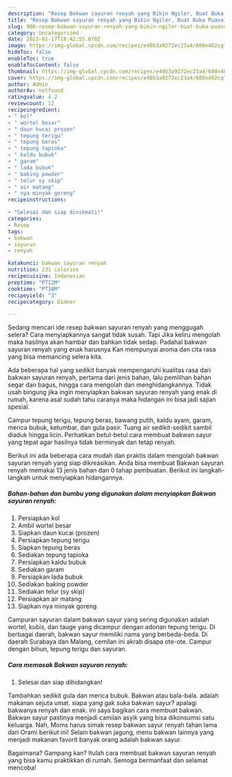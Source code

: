 ```yaml
---
description: "Resep Bakwan sayuran renyah yang Bikin Ngiler, Buat Buka Puasa}"
title: "Resep Bakwan sayuran renyah yang Bikin Ngiler, Buat Buka Puasa}"
slug: 986-resep-bakwan-sayuran-renyah-yang-bikin-ngiler-buat-buka-puasa
category: Uncategorized
date: 2023-01-17T18:42:55.070Z
image: https://img-global.cpcdn.com/recipes/e40b3a9272ec23a4/680x482cq70/bakwan-sayuran-renyah-foto-resep-utama.jpg
hideToc: false
enableToc: true
enableTocContent: false
thumbnail: https://img-global.cpcdn.com/recipes/e40b3a9272ec23a4/680x482cq70/bakwan-sayuran-renyah-foto-resep-utama.jpg
cover: https://img-global.cpcdn.com/recipes/e40b3a9272ec23a4/680x482cq70/bakwan-sayuran-renyah-foto-resep-utama.jpg
author: Admin
authorAv: notfound
ratingvalue: 4.2
reviewcount: 12
recipeingredient:
- " kol"
- " wortel besar"
- " daun kucai prozen"
- " tepung terigu"
- " tepung beras"
- " tepung tapioka"
- " kaldu bubuk"
- " garam"
- " lada bubuk"
- " baking powder"
- " telur sy skip"
- " air matang"
- " nya minyak goreng"
recipeinstructions:

- "Selesai dan siap dinikmati!"
categories:
- Resep
tags:
- bakwan
- sayuran
- renyah

katakunci: bakwan sayuran renyah 
nutrition: 231 calories
recipecuisine: Indonesian
preptime: "PT12M"
cooktime: "PT38M"
recipeyield: "3"
recipecategory: Dinner

---
```



Sedang mencari ide resep bakwan sayuran renyah yang menggugah selera? Cara menyiapkannya sangat tidak susah. Tapi Jika keliru mengolah maka hasilnya akan hambar dan bahkan tidak sedap. Padahal bakwan sayuran renyah yang enak harusnya Kan mempunyai aroma dan cita rasa yang bisa memancing selera kita.


Ada beberapa hal yang sedikit banyak mempengaruhi kualitas rasa dari bakwan sayuran renyah, pertama dari jenis bahan, lalu pemilihan bahan segar dan bagus, hingga cara mengolah dan menghidangkannya. Tidak usah bingung jika ingin menyiapkan bakwan sayuran renyah yang enak di rumah, karena asal sudah tahu caranya maka hidangan ini bisa jadi sajian spesial.

Campur tepung terigu, tepung beras, bawang putih, kaldu ayam, garam, merica bubuk, ketumbar, dan gula pasir. Tuang air sedikit-sedikit sambil diaduk hingga licin. Perhatikan betul-betul cara membuat bakwan sayur yang tepat agar hasilnya tidak berminyak dan tetap renyah.


Berikut ini ada beberapa cara mudah dan praktis dalam mengolah bakwan sayuran renyah yang siap dikreasikan. Anda bisa membuat Bakwan sayuran renyah memakai 13 jenis bahan dan 0 tahap pembuatan. Berikut ini langkah-langkah untuk menyiapkan hidangannya.

<!--inarticleads1-->

##### Bahan-bahan dan bumbu yang digunakan dalam menyiapkan Bakwan sayuran renyah:

1. Persiapkan  kol
1. Ambil  wortel besar
1. Siapkan  daun kucai (prozen)
1. Persiapkan  tepung terigu
1. Siapkan  tepung beras
1. Sediakan  tepung tapioka
1. Persiapkan  kaldu bubuk
1. Sediakan  garam
1. Persiapkan  lada bubuk
1. Sediakan  baking powder
1. Sediakan  telur (sy skip)
1. Persiapkan  air matang
1. Siapkan  nya minyak goreng


Campuran sayuran dalam bakwan sayur yang sering digunakan adalah wortel, kubis, dan tauge yang dicampur dengan adonan tepung terigu. Di berbagai daerah, bakwan sayur memiliki nama yang berbeda-beda. Di daerah Surabaya dan Malang, cemilan ini akrab disapa ote-ote. Campur dengan bihun, tepung terigu dan sayuran. 

<!--inarticleads2-->

##### Cara memasak Bakwan sayuran renyah:


1. Selesai dan siap dihidangkan!

Tambahkan sedikit gula dan merica bubuk. Bakwan atau bala-bala. adalah makanan sejuta umat. siapa yang gak suka bakwan sayur? apalagi bakwanya renyah dan enak. ini saya bagikan cara membuat bakwan. Bakwan sayur pastinya menjadi camilan asyik yang bisa dikonsumsi satu keluarga. Nah, Moms harus simak resep bakwan sayur renyah tahan lama dari Orami berikut ini! Selain bakwan jagung, menu bakwan lainnya yang menjadi makanan favorit banyak orang adalah bakwan sayur. 

Bagaimana? Gampang kan? Itulah cara membuat bakwan sayuran renyah yang bisa kamu praktikkan di rumah. Semoga bermanfaat dan selamat mencoba!
